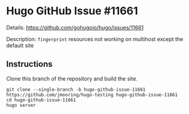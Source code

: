 # Hugo GitHub Issue #11661

Details: <https://github.com/gohugoio/hugo/issues/11661>

Description: `fingerprint` resources not working on multihost except the default site

## Instructions

Clone this branch of the repository and build the site.

```text
git clone --single-branch -b hugo-github-issue-11661 https://github.com/jmooring/hugo-testing hugo-github-issue-11661
cd hugo-github-issue-11661
hugo server
```

